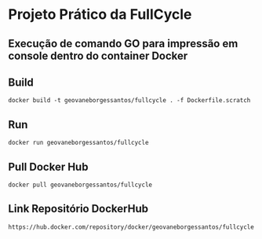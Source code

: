 # Projeto Prático da FullCycle

## Execução de comando GO para impressão em console dentro do container Docker

## Build 

```
docker build -t geovaneborgessantos/fullcycle . -f Dockerfile.scratch
```

## Run

```
docker run geovaneborgessantos/fullcycle
```

## Pull Docker Hub

```
docker pull geovaneborgessantos/fullcycle
```

## Link Repositório DockerHub

```
https://hub.docker.com/repository/docker/geovaneborgessantos/fullcycle
```
